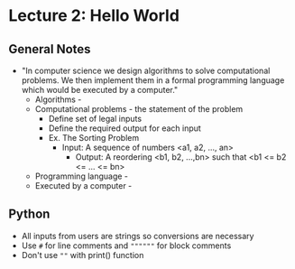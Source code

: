 # Lecture 2: Hello World

## General Notes
- "In computer science we design algorithms to solve computational problems. We then implement them in a formal programming language which would be executed by a computer."
	- Algorithms - 
	- Computational problems - the statement of the problem
		- Define set of legal inputs
		- Define the required output for each input
		- Ex. The Sorting Problem
			- Input: A sequence of numbers <a1, a2, ..., an>
				- Output: A reordering <b1, b2, ...,bn> such that <b1 <= b2 <= ... <= bn>
	- Programming language - 
	- Executed by a computer -  

## Python
- All inputs from users are strings so conversions are necessary
- Use `#` for line comments and `""""""` for block comments
- Don't use `""` with print() function